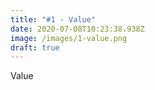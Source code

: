 ```yaml
---
title: "#1 - Value"
date: 2020-07-08T10:23:38.938Z
image: /images/1-value.png
draft: true
---
```

Value